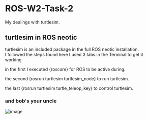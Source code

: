# ROS-W2-Task-2
My dealings with turtlesim.
## turtlesim in ROS neotic
turtlesim is an included package in the full ROS neotic installation. <br />
I followed the steps found here
I used 3 tabs in the Terminal to get it working <br />

in the first I executed {roscore} for ROS to be active during. <br />

the second {rosrun turtlesim turtlesim_node} to run turtlesim. <br />

the last {rosrun turtlesim turtle_teleop_key} to control turtlesim.

### and bob's your uncle
![image](https://github.com/user-attachments/assets/728908a8-497b-4cb2-965c-26509489716d)
